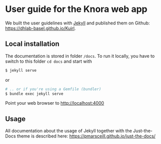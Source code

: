 # User guide for the Knora web app

We built the user guidelines with [Jekyll](https://jekyllrb.com/) and published them on Github: <https://dhlab-basel.github.io/Kuirl>.

## Local installation

The documentation is stored in folder `/docs`. To run it locally, you have to switch to this folder `cd docs` and start with

```bash
$ jekyll serve
```

or

```bash
# .. or if you're using a Gemfile (bundler)
$ bundle exec jekyll serve
```

Point your web browser to <http://localhost:4000>

## Usage
All documentation about the usage of Jekyll together with the Just-the-Docs theme is described here: <https://pmarsceill.github.io/just-the-docs/>
